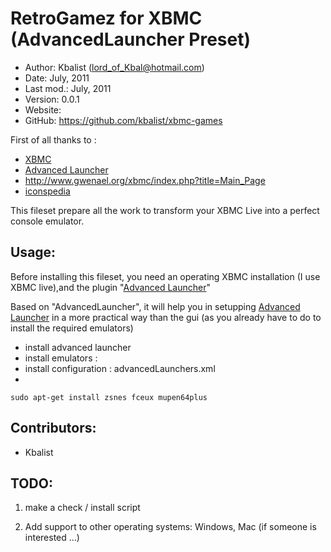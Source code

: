 RetroGamez for XBMC (AdvancedLauncher Preset)
=============================================

* Author:    Kbalist (<lord_of_Kbal@hotmail.com>)
* Date:      July, 2011
* Last mod.: July, 2011
* Version:   0.0.1
* Website:   
* GitHub:    <https://github.com/kbalist/xbmc-games>


First of all thanks to : 

* [XBMC](http://xbmc.org)
* [Advanced Launcher](http://code.google.com/p/xbmc-advanced-launcher/)
* http://www.gwenael.org/xbmc/index.php?title=Main_Page
* [iconspedia](http://www.iconspedia.com/pack/all-console-143/30.html)

This fileset prepare all the work to transform your XBMC Live into a perfect console emulator.

Usage:
------

Before installing this fileset, you need an operating XBMC installation (I use XBMC live),and the plugin "[Advanced Launcher](http://www.gwenael.org/xbmc/index.php?title=Main_Page)"

Based on "AdvancedLauncher", it will help you in setupping [Advanced Launcher](http://www.gwenael.org/xbmc/index.php?title=Main_Page)
in a more practical way than the gui (as you already have to do to install the required emulators)

- install advanced launcher
- install emulators :
- install configuration : advancedLaunchers.xml
- 

`sudo apt-get install zsnes fceux mupen64plus`


Contributors:
-------------

* Kbalist


TODO:
-----

1. make a check / install script

11. Add support to other operating systems: Windows, Mac (if someone is interested ...)






